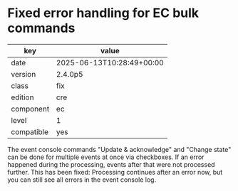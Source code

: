 [//]: # (werk v2)
# Fixed error handling for EC bulk commands

key        | value
---------- | ---
date       | 2025-06-13T10:28:49+00:00
version    | 2.4.0p5
class      | fix
edition    | cre
component  | ec
level      | 1
compatible | yes

The event console commands "Update & acknowledge" and "Change state" can be
done for multiple events at once via checkboxes. If an error happened during
the processing, events after that were not processed further. This has been
fixed: Processing continues after an error now, but you can still see all
errors in the event console log.